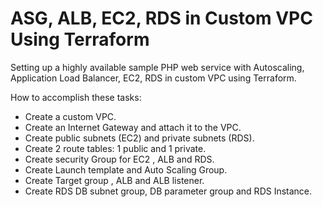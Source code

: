 # ASG, ALB, EC2, RDS in Custom VPC Using Terraform

Setting up a highly available sample PHP web service with Autoscaling, Application Load
Balancer, EC2, RDS in custom VPC using Terraform. 

How to accomplish these tasks:

- Create a custom VPC.
- Create an Internet Gateway and attach it to the VPC.
- Create public subnets (EC2) and private subnets (RDS).
- Create 2 route tables: 1 public and 1 private.
- Create security Group for EC2 , ALB and RDS.
- Create Launch template and Auto Scaling Group.
- Create Target group , ALB and ALB listener.
- Create RDS DB subnet group, DB parameter group and  RDS Instance.






